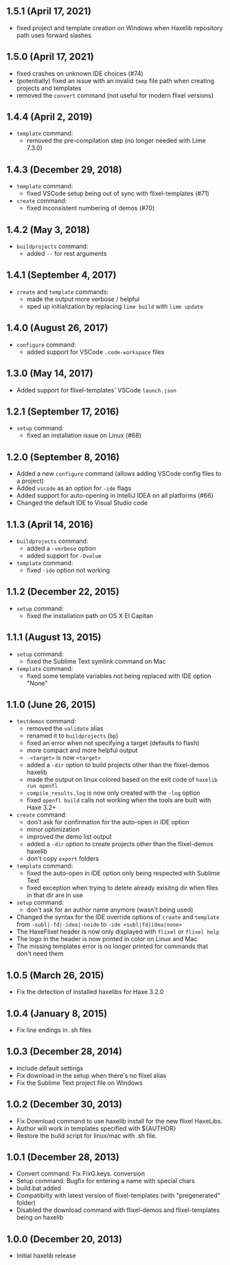 1.5.1 (April 17, 2021)
------------------------------
* fixed project and template creation on Windows when Haxelib repository path uses forward slashes

1.5.0 (April 17, 2021)
------------------------------
* fixed crashes on unknown IDE choices (#74)
* (potentially) fixed an issue with an invalid `temp` file path when creating projects and templates
* removed the `convert` command (not useful for modern flixel versions)

1.4.4 (April 2, 2019)
------------------------------
* `template` command:
	* removed the pre-compilation step (no longer needed with Lime 7.3.0)

1.4.3 (December 29, 2018)
------------------------------
* `template` command:
	* fixed VSCode setup being out of sync with flixel-templates (#71)
* `create` command:
	* fixed inconsistent numbering of demos (#70)

1.4.2 (May 3, 2018)
------------------------------
* `buildprojects` command:
	* added `--` for rest arguments

1.4.1 (September 4, 2017)
------------------------------
* `create` and `template` commands:
	* made the output more verbose / helpful
	* sped up initialization by replacing `lime build` with `lime update`

1.4.0 (August 26, 2017)
------------------------------
* `configure` command:
	* added support for VSCode `.code-workspace` files

1.3.0 (May 14, 2017)
------------------------------
* Added support for flixel-templates' VSCode `launch.json`

1.2.1 (September 17, 2016)
------------------------------
* `setup` command:
	* fixed an installation issue on Linux (#68)

1.2.0 (September 8, 2016)
------------------------------
* Added a new `configure` command (allows adding VSCode config files to a project)
* Added `vscode` as an option for `-ide` flags
* Added support for auto-opening in IntelliJ IDEA on all platforms (#66)
* Changed the default IDE to Visual Studio code

1.1.3 (April 14, 2016)
------------------------------
* `buildprojects` command:
	* added a `-verbose` option
	* added support for `-Dvalue`
* `template` command:
	* fixed `-ide` option not working

1.1.2 (December 22, 2015)
------------------------------
* `setup` command:
	* fixed the installation path on OS X El Capitan

1.1.1 (August 13, 2015)
------------------------------
* `setup` command:
	* fixed the Sublime Text symlink command on Mac
* `template` command:
	* fixed some template variables not being replaced with IDE option "None" 

1.1.0 (June 26, 2015)
------------------------------
* `testdemos` command:
	* removed the `validate` alias 
	* renamed it to `buildprojects` (`bp`)
	* fixed an error when not specifying a target (defaults to flash)
	* more compact and more helpful output
	* `-<target>` is now `<target>`
	* added a `-dir` option to build projects other than the flixel-demos haxelib
	* made the output on linux colored based on the exit code of `haxelib run openfl`
	* `compile_results.log` is now only created with the `-log` option
	* fixed `openfl build` calls not working when the tools are built with Haxe 3.2+
* `create` command:
	* don't ask for confirmation for the auto-open in IDE option 
	* minor optimization 
	* improved the demo list output
	* added a `-dir` option to create projects other than the flixel-demos haxelib
	* don't copy `export` folders
* `template` command:
	* fixed the auto-open in IDE option only being respected with Sublime Text
	* fixed exception when trying to delete already exisitng dir when files in that dir are in use
* `setup` command:
	* don't ask for an author name anymore (wasn't being used) 
* Changed the syntax for the IDE override options of `create` and `template` from `-subl|-fd|-idea|-noide` to `-ide <subl|fd|idea|none>`
* The HaxeFlixel header is now only displayed with `flixel` or `flixel help`
* The logo in the header is now printed in color on Linux and Mac
* The missing templates error is no longer printed for commands that don't need them

1.0.5 (March 26, 2015)
------------------------------
* Fix the detection of installed haxelibs for Haxe 3.2.0

1.0.4 (January 8, 2015)
------------------------------
* Fix line endings in .sh files

1.0.3 (December 28, 2014)
------------------------------
* Include default settings
* Fix download in the setup when there's no flixel alias
* Fix the Sublime Text project file on Windows

1.0.2 (December 30, 2013)
------------------------------
* Fix Download command to use haxelib install for the new flixel HaxeLibs.
* Author will work in templates specified with ${AUTHOR}
* Restore the build script for linux/mac with .sh file.

1.0.1 (December 28, 2013)
------------------------------
* Convert command: Fix FlxG.keys. conversion
* Setup command: Bugfix for entering a name with special chars
* build.bat added
* Compatibilty with latest version of flixel-templates (with "pregenerated" folder)
* Disabled the download command with flixel-demos and flixel-templates being on haxelib

1.0.0 (December 20, 2013)
------------------------------
* Initial haxelib release

